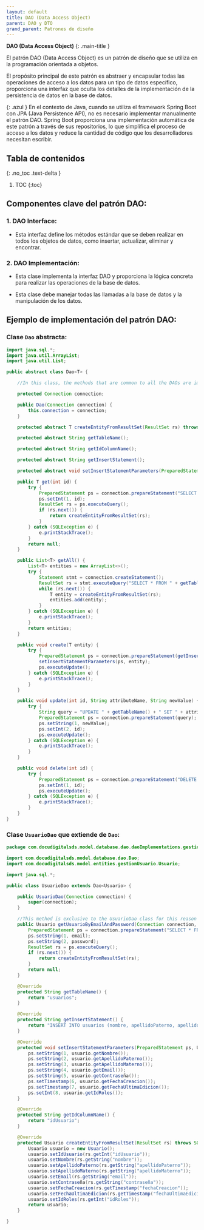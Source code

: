 ```yaml
---
layout: default
title: DAO (Data Access Object)
parent: DAO y DTO
grand_parent: Patrones de diseño
---
```


**DAO (Data Access Object)** 
{: .main-title }

El patrón DAO (Data Access Object) es un patrón de diseño que se utiliza en la programación orientada a objetos. 

El propósito principal de este patrón es abstraer y encapsular todas las operaciones de acceso a los datos para un tipo de datos específico, proporciona una interfaz que oculta los detalles de la implementación de la persistencia de datos en la base de datos.

{: .azul }
En el contexto de Java, cuando se utiliza el framework Spring Boot con JPA (Java Persistence API), no es necesario implementar manualmente el patrón DAO. 
Spring Boot proporciona una implementación automática de este patrón a través de sus repositorios, lo que simplifica el proceso de acceso a los datos y reduce la cantidad de código que los desarrolladores necesitan escribir.

## Tabla de contenidos
{: .no_toc .text-delta }

1. TOC
{:toc}

<div class="code-example" markdown="1">

##  **Componentes clave del patrón DAO:**

### **1. DAO Interface:**

- Esta interfaz define los métodos estándar que se deben realizar en todos los objetos de datos, como insertar, actualizar, eliminar y encontrar.

### **2. DAO Implementación:**

- Esta clase implementa la interfaz DAO y proporciona la lógica concreta para realizar las operaciones de la base de datos. 

- Esta clase debe manejar todas las llamadas a la base de datos y la manipulación de los datos.

</div>

<div class="code-example" markdown="1">

##  **Ejemplo de implementación del patrón DAO:**

<div class="code-example" markdown="1">

### Clase `Dao` abstracta:

```java
import java.sql.*;
import java.util.ArrayList;
import java.util.List;

public abstract class Dao<T> {

    //In this class, the methods that are common to all the DAOs are implemented.

    protected Connection connection;

    public Dao(Connection connection) {
        this.connection = connection;
    }

    protected abstract T createEntityFromResultSet(ResultSet rs) throws SQLException;

    protected abstract String getTableName();

    protected abstract String getIdColumnName();

    protected abstract String getInsertStatement();

    protected abstract void setInsertStatementParameters(PreparedStatement ps, T entity) throws SQLException;

    public T get(int id) {
        try {
            PreparedStatement ps = connection.prepareStatement("SELECT * FROM " + getTableName() + " WHERE " + getIdColumnName() + " = ?");
            ps.setInt(1, id);
            ResultSet rs = ps.executeQuery();
            if (rs.next()) {
                return createEntityFromResultSet(rs);
            }
        } catch (SQLException e) {
            e.printStackTrace();
        }
        return null;
    }

    public List<T> getAll() {
        List<T> entities = new ArrayList<>();
        try {
            Statement stmt = connection.createStatement();
            ResultSet rs = stmt.executeQuery("SELECT * FROM " + getTableName());
            while (rs.next()) {
                T entity = createEntityFromResultSet(rs);
                entities.add(entity);
            }
        } catch (SQLException e) {
            e.printStackTrace();
        }
        return entities;
    }

    public void create(T entity) {
        try {
            PreparedStatement ps = connection.prepareStatement(getInsertStatement());
            setInsertStatementParameters(ps, entity);
            ps.executeUpdate();
        } catch (SQLException e) {
            e.printStackTrace();
        }
    }

    public void update(int id, String attributeName, String newValue) {
        try {
            String query = "UPDATE " + getTableName() + " SET " + attributeName + " = ? WHERE " + getIdColumnName() + " = ?";
            PreparedStatement ps = connection.prepareStatement(query);
            ps.setString(1, newValue);
            ps.setInt(2, id);
            ps.executeUpdate();
        } catch (SQLException e) {
            e.printStackTrace();
        }
    }

    public void delete(int id) {
        try {
            PreparedStatement ps = connection.prepareStatement("DELETE FROM " + getTableName() + " WHERE " + getIdColumnName() + " = ?");
            ps.setInt(1, id);
            ps.executeUpdate();
        } catch (SQLException e) {
            e.printStackTrace();
        }
    }
}
```

</div>

<div class="code-example" markdown="1">

### Clase `UsuarioDao` que extiende de `Dao`:

```java
package com.docudigitalsds.model.database.dao.daoImplementations.gestionUsuarioDao;

import com.docudigitalsds.model.database.dao.Dao;
import com.docudigitalsds.model.entities.gestionUsuario.Usuario;

import java.sql.*;

public class UsuarioDao extends Dao<Usuario> {

    public UsuarioDao(Connection connection) {
        super(connection);
    }

    //This method is exclusive to the UsuarioDao class for this reason it is not in the GenericDao class
    public Usuario getUsuarioByEmailAndPassword(Connection connection, String email, String password) throws SQLException {
        PreparedStatement ps = connection.prepareStatement("SELECT * FROM usuarios WHERE email = ? AND contraseña = ?");
        ps.setString(1, email);
        ps.setString(2, password);
        ResultSet rs = ps.executeQuery();
        if (rs.next()) {
            return createEntityFromResultSet(rs);
        }
        return null;
    }

    @Override
    protected String getTableName() {
        return "usuarios";
    }

    @Override
    protected String getInsertStatement() {
        return "INSERT INTO usuarios (nombre, apellidoPaterno, apellidoMaterno, email, contraseña, fechaCreacion, fechaUltimaEdicion, idRoles) VALUES (?, ?, ?, ?, ?, ?, ?, ?)";
    }

    @Override
    protected void setInsertStatementParameters(PreparedStatement ps, Usuario usuario) throws SQLException {
        ps.setString(1, usuario.getNombre());
        ps.setString(2, usuario.getApellidoPaterno());
        ps.setString(3, usuario.getApellidoMaterno());
        ps.setString(4, usuario.getEmail());
        ps.setString(5, usuario.getContraseña());
        ps.setTimestamp(6, usuario.getFechaCreacion());
        ps.setTimestamp(7, usuario.getFechaUltimaEdicion());
        ps.setInt(8, usuario.getIdRoles());
    }

    @Override
    protected String getIdColumnName() {
        return "idUsuario";
    }

    @Override
    protected Usuario createEntityFromResultSet(ResultSet rs) throws SQLException {
        Usuario usuario = new Usuario();
        usuario.setIdUsuario(rs.getInt("idUsuario"));
        usuario.setNombre(rs.getString("nombre"));
        usuario.setApellidoPaterno(rs.getString("apellidoPaterno"));
        usuario.setApellidoMaterno(rs.getString("apellidoMaterno"));
        usuario.setEmail(rs.getString("email"));
        usuario.setContraseña(rs.getString("contraseña"));
        usuario.setFechaCreacion(rs.getTimestamp("fechaCreacion"));
        usuario.setFechaUltimaEdicion(rs.getTimestamp("fechaUltimaEdicion"));
        usuario.setIdRoles(rs.getInt("idRoles"));
        return usuario;
    }   

}
```

</div>
</div>